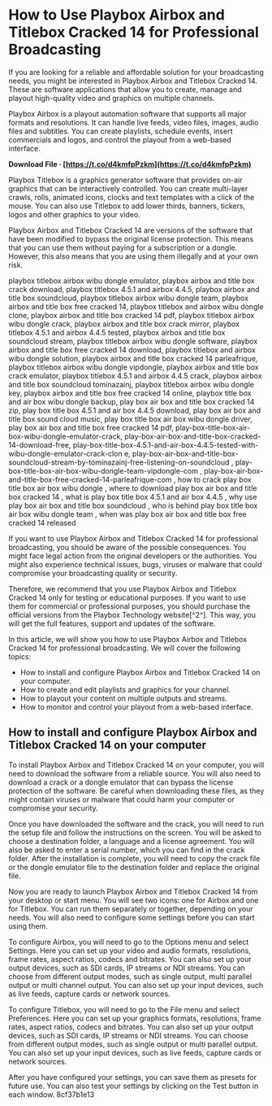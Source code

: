 # How to Use Playbox Airbox and Titlebox Cracked 14 for Professional Broadcasting
  
If you are looking for a reliable and affordable solution for your broadcasting needs, you might be interested in Playbox Airbox and Titlebox Cracked 14. These are software applications that allow you to create, manage and playout high-quality video and graphics on multiple channels.
  
Playbox Airbox is a playout automation software that supports all major formats and resolutions. It can handle live feeds, video files, images, audio files and subtitles. You can create playlists, schedule events, insert commercials and logos, and control the playout from a web-based interface.
 
**Download File · [https://t.co/d4kmfpPzkm](https://t.co/d4kmfpPzkm)**


  
Playbox Titlebox is a graphics generator software that provides on-air graphics that can be interactively controlled. You can create multi-layer crawls, rolls, animated icons, clocks and text templates with a click of the mouse. You can also use Titlebox to add lower thirds, banners, tickers, logos and other graphics to your video.
  
Playbox Airbox and Titlebox Cracked 14 are versions of the software that have been modified to bypass the original license protection. This means that you can use them without paying for a subscription or a dongle. However, this also means that you are using them illegally and at your own risk.
 
playbox titlebox airbox wibu dongle emulator,  playbox airbox and title box crack download,  playbox titlebox 4.5.1 and airbox 4.4.5,  playbox airbox and title box soundcloud,  playbox titlebox airbox wibu dongle team,  playbox airbox and title box free cracked 14,  playbox titlebox and airbox wibu dongle clone,  playbox airbox and title box cracked 14 pdf,  playbox titlebox airbox wibu dongle crack,  playbox airbox and title box crack mirror,  playbox titlebox 4.5.1 and airbox 4.4.5 tested,  playbox airbox and title box soundcloud stream,  playbox titlebox airbox wibu dongle software,  playbox airbox and title box free cracked 14 download,  playbox titlebox and airbox wibu dongle solution,  playbox airbox and title box cracked 14 parleafrique,  playbox titlebox airbox wibu dongle vipdongle,  playbox airbox and title box crack emulator,  playbox titlebox 4.5.1 and airbox 4.4.5 crack,  playbox airbox and title box soundcloud tominazainj,  playbox titlebox airbox wibu dongle key,  playbox airbox and title box free cracked 14 online,  playbox title box and air box wibu dongle backup,  play box air box and title box cracked 14 zip,  play box title box 4.5.1 and air box 4.4.5 download,  play box air box and title box sound cloud music,  play box title box air box wibu dongle driver,  play box air box and title box free cracked 14 pdf,  play-box-title-box-air-box-wibu-dongle-emulator-crack,  play-box-air-box-and-title-box-cracked-14-download-free,  play-box-title-box-4.5.1-and-air-box-4.4.5-tested-with-wibu-dongle-emulator-crack-clon e,  play-box-air-box-and-title-box-soundcloud-stream-by-tominazainj-free-listening-on-soundcloud ,  play-box-title-box-air-box-wibu-dongle-team-vipdongle-com ,  play-box-air-box-and-title-box-free-cracked-14-parleafrique-com ,  how to crack play box title box air box wibu dongle ,  where to download play box air box and title box cracked 14 ,  what is play box title box 4.5.1 and air box 4.4.5 ,  why use play box air box and title box soundcloud ,  who is behind play box title box air box wibu dongle team ,  when was play box air box and title box free cracked 14 released
  
If you want to use Playbox Airbox and Titlebox Cracked 14 for professional broadcasting, you should be aware of the possible consequences. You might face legal action from the original developers or the authorities. You might also experience technical issues, bugs, viruses or malware that could compromise your broadcasting quality or security.
  
Therefore, we recommend that you use Playbox Airbox and Titlebox Cracked 14 only for testing or educational purposes. If you want to use them for commercial or professional purposes, you should purchase the official versions from the Playbox Technology website[^2^]. This way, you will get the full features, support and updates of the software.
  
In this article, we will show you how to use Playbox Airbox and Titlebox Cracked 14 for professional broadcasting. We will cover the following topics:
  
- How to install and configure Playbox Airbox and Titlebox Cracked 14 on your computer.
- How to create and edit playlists and graphics for your channel.
- How to playout your content on multiple outputs and streams.
- How to monitor and control your playout from a web-based interface.

## How to install and configure Playbox Airbox and Titlebox Cracked 14 on your computer
  
To install Playbox Airbox and Titlebox Cracked 14 on your computer, you will need to download the software from a reliable source. You will also need to download a crack or a dongle emulator that can bypass the license protection of the software. Be careful when downloading these files, as they might contain viruses or malware that could harm your computer or compromise your security.
  
Once you have downloaded the software and the crack, you will need to run the setup file and follow the instructions on the screen. You will be asked to choose a destination folder, a language and a license agreement. You will also be asked to enter a serial number, which you can find in the crack folder. After the installation is complete, you will need to copy the crack file or the dongle emulator file to the destination folder and replace the original file.
  
Now you are ready to launch Playbox Airbox and Titlebox Cracked 14 from your desktop or start menu. You will see two icons: one for Airbox and one for Titlebox. You can run them separately or together, depending on your needs. You will also need to configure some settings before you can start using them.
  
To configure Airbox, you will need to go to the Options menu and select Settings. Here you can set up your video and audio formats, resolutions, frame rates, aspect ratios, codecs and bitrates. You can also set up your output devices, such as SDI cards, IP streams or NDI streams. You can choose from different output modes, such as single output, multi parallel output or multi channel output. You can also set up your input devices, such as live feeds, capture cards or network sources.
  
To configure Titlebox, you will need to go to the File menu and select Preferences. Here you can set up your graphics formats, resolutions, frame rates, aspect ratios, codecs and bitrates. You can also set up your output devices, such as SDI cards, IP streams or NDI streams. You can choose from different output modes, such as single output or multi parallel output. You can also set up your input devices, such as live feeds, capture cards or network sources.
  
After you have configured your settings, you can save them as presets for future use. You can also test your settings by clicking on the Test button in each window.
 8cf37b1e13
 
